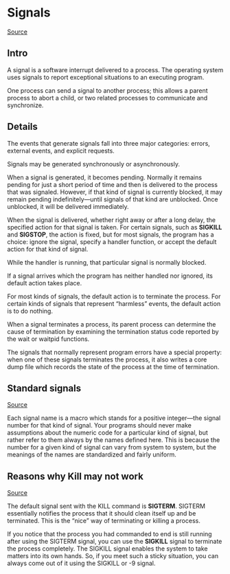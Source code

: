 # Signals

[Source](https://www.gnu.org/software/libc/manual/html_node/Signal-Handling.html)

## Intro

A signal is a software interrupt delivered to a process. The operating system uses signals to report exceptional situations to an executing program.

One process can send a signal to another process; this allows a parent process to abort a child, or two related processes to communicate and synchronize.

## Details

The events that generate signals fall into three major categories: errors, external events, and explicit requests.

Signals may be generated synchronously or asynchronously.

When a signal is generated, it becomes pending. Normally it remains pending for just a short period of time and then is delivered to the process that was signaled. However, if that kind of signal is currently blocked, it may remain pending indefinitely—until signals of that kind are unblocked. Once unblocked, it will be delivered immediately.

When the signal is delivered, whether right away or after a long delay, the specified action for that signal is taken. For certain signals, such as **SIGKILL** and **SIGSTOP**, the action is fixed, but for most signals, the program has a choice: ignore the signal, specify a handler function, or accept the default action for that kind of signal.

While the handler is running, that particular signal is normally blocked.

If a signal arrives which the program has neither handled nor ignored, its default action takes place.

For most kinds of signals, the default action is to terminate the process. For certain kinds of signals that represent “harmless” events, the default action is to do nothing.

When a signal terminates a process, its parent process can determine the cause of termination by examining the termination status code reported by the wait or waitpid functions.

The signals that normally represent program errors have a special property: when one of these signals terminates the process, it also writes a core dump file which records the state of the process at the time of termination.

## Standard signals

[Source](https://www.gnu.org/software/libc/manual/html_node/Standard-Signals.html)

Each signal name is a macro which stands for a positive integer—the signal number for that kind of signal. Your programs should never make assumptions about the numeric code for a particular kind of signal, but rather refer to them always by the names defined here. This is because the number for a given kind of signal can vary from system to system, but the meanings of the names are standardized and fairly uniform.

## Reasons why Kill may not work

[Source](https://linuxhint.com/resolve-why-kill-may-not-work-in-linux-how-to-resolve-it/)

The default signal sent with the KILL command is **SIGTERM**. SIGTERM essentially notifies the process that it should clean itself up and be terminated. This is the “nice” way of terminating or killing a process.

If you notice that the process you had commanded to end is still running after using the SIGTERM signal, you can use the **SIGKILL** signal to terminate the process completely. The SIGKILL signal enables the system to take matters into its own hands. So, if you meet such a sticky situation, you can always come out of it using the SIGKILL or -9 signal.
